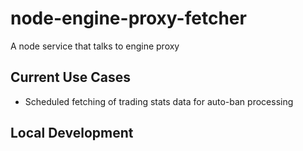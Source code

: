 # node-engine-proxy-fetcher
A node service that talks to engine proxy

## Current Use Cases
- Scheduled fetching of trading stats data for auto-ban processing

## Local Development
